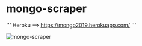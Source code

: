 # mongo-scraper

'''
Heroku ==> https://mongo2019.herokuapp.com/
'''


![mongo-scraper](https://user-images.githubusercontent.com/47442758/61210094-0c7e1800-a6c1-11e9-88bd-3132b41e568d.png)
